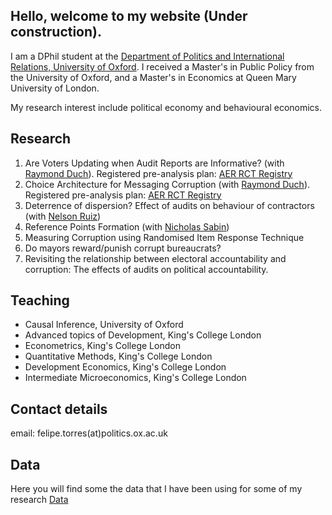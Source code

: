 ## Hello, welcome to my website (Under construction).

I am a DPhil student at the [Department of Politics and International Relations, University of Oxford](https://www.politics.ox.ac.uk/). 
I received a Master's in Public Policy from the University of Oxford, and a Master's in Economics at Queen Mary University of London.

My research interest include political economy and behavioural economics. 


## Research

1. Are Voters Updating when Audit Reports are Informative? (with [Raymond Duch](https://www.raymondduch.com/)). Registered pre-analysis plan: [AER RCT Registry](https://www.socialscienceregistry.org/trials/5932)
2. Choice Architecture for Messaging Corruption (with [Raymond Duch](https://www.raymondduch.com/)). Registered pre-analysis plan: [AER RCT Registry](https://www.socialscienceregistry.org/trials/7233)
3. Deterrence of dispersion?  Effect of audits on behaviour of contractors (with [Nelson Ruiz](https://www.politics.ox.ac.uk/academic-staff/nelson-ruiz-guarin.html))
4. Reference Points Formation (with [Nicholas Sabin](https://www.cabdyn.ox.ac.uk/people_pages/complexity_people_sabin.asp))
5. Measuring Corruption using Randomised Item Response Technique
6. Do mayors reward/punish corrupt bureaucrats?
7. Revisiting the relationship between electoral accountability and corruption: The effects of audits on political accountability. 

## Teaching
- Causal Inference, University of Oxford
- Advanced topics of Development, King's College London
- Econometrics, King's College London
- Quantitative Methods, King's College London 
- Development Economics, King's College London
- Intermediate Microeconomics, King's College London


## Contact details

email: felipe.torres(at)politics.ox.ac.uk

## Data 

Here you will find some the data that I have been using for some of my research
[Data](https://github.com/ftraposo)
